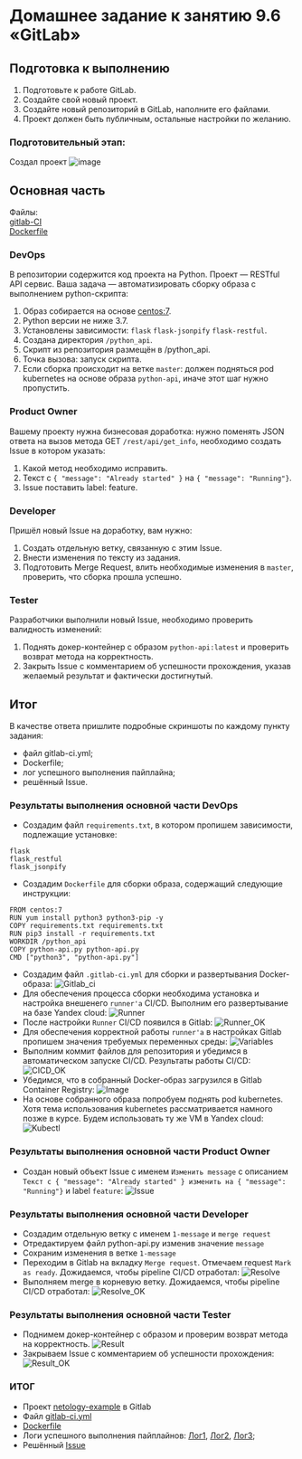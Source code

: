 # Домашнее задание к занятию 9.6 «GitLab»

## Подготовка к выполнению

1. Подготовьте к работе GitLab.
2. Создайте свой новый проект.
3. Создайте новый репозиторий в GitLab, наполните его файлами.
4. Проект должен быть публичным, остальные настройки по желанию.

### Подготовительный этап:
Создал проект
![image](https://github.com/busuek/work/blob/main/1.png)

## Основная часть

Файлы:  
[gitlab-CI](https://github.com/busuek/work/blob/main/playbook/files/gitlab-ci.yml)  
[Dockerfile](https://github.com/busuek/work/blob/main/playbook/files/Dockerfile)

### DevOps

В репозитории содержится код проекта на Python. Проект — RESTful API сервис. Ваша задача — автоматизировать сборку образа с выполнением python-скрипта:

1. Образ собирается на основе [centos:7](https://hub.docker.com/_/centos?tab=tags&page=1&ordering=last_updated).
2. Python версии не ниже 3.7.
3. Установлены зависимости: `flask` `flask-jsonpify` `flask-restful`.
4. Создана директория `/python_api`.
5. Скрипт из репозитория размещён в /python_api.
6. Точка вызова: запуск скрипта.
7. Если сборка происходит на ветке `master`: должен подняться pod kubernetes на основе образа `python-api`, иначе этот шаг нужно пропустить.

### Product Owner

Вашему проекту нужна бизнесовая доработка: нужно поменять JSON ответа на вызов метода GET `/rest/api/get_info`, необходимо создать Issue в котором указать:

1. Какой метод необходимо исправить.
2. Текст с `{ "message": "Already started" }` на `{ "message": "Running"}`.
3. Issue поставить label: feature.

### Developer

Пришёл новый Issue на доработку, вам нужно:

1. Создать отдельную ветку, связанную с этим Issue.
2. Внести изменения по тексту из задания.
3. Подготовить Merge Request, влить необходимые изменения в `master`, проверить, что сборка прошла успешно.


### Tester

Разработчики выполнили новый Issue, необходимо проверить валидность изменений:

1. Поднять докер-контейнер с образом `python-api:latest` и проверить возврат метода на корректность.
2. Закрыть Issue с комментарием об успешности прохождения, указав желаемый результат и фактически достигнутый.

## Итог

В качестве ответа пришлите подробные скриншоты по каждому пункту задания:

- файл gitlab-ci.yml;
- Dockerfile; 
- лог успешного выполнения пайплайна;
- решённый Issue.

### Результаты выполнения основной части DevOps
* Создадим файл `requirements.txt`, в котором пропишем зависимости, подлежащие установке:
```
flask
flask_restful
flask_jsonpify
```
* Создадим `Dockerfile` для сборки образа, содержащий следующие инструкции:
```
FROM centos:7
RUN yum install python3 python3-pip -y
COPY requirements.txt requirements.txt
RUN pip3 install -r requirements.txt
WORKDIR /python_api
COPY python-api.py python-api.py
CMD ["python3", "python-api.py"]
```
* Создадим файл `.gitlab-ci.yml` для сборки и развертывания Docker-образа:
![Gitlab_ci](https://github.com/busuek/work/blob/main/2.png)
* Для обеспечения процесса сборки необходима установка и настройка внешенего `runner'a` CI/CD. Выполним его развертывание на базе Yandex cloud:
![Runner](https://github.com/busuek/work/blob/main/3.png)
* После настройки `Runner` CI/CD появился в Gitlab:
![Runner_OK](https://github.com/busuek/work/blob/main/4.png)
* Для обеспечения корректной работы `runner'a` в настройках Gitlab пропишем значения требуемых переменных среды:
![Variables](https://github.com/busuek/work/blob/main/5.png)
* Выполним коммит файлов для репозитория и убедимся в автоматическом запуске CI/CD. Результаты работы CI/CD:
![CICD_OK](https://github.com/busuek/work/blob/main/6.png)
* Убедимся, что в собранный Docker-образ загрузился в Gitlab Container Registry:
![Image](https://github.com/busuek/work/blob/main/7.png)
* На основе собранного образа попробуем поднять pod kubernetes. Хотя тема использования kubernetes рассматривается намного позже в курсе. 
Будем использовать ту же VM в Yandex cloud:
![Kubectl](https://github.com/busuek/work/blob/main/8.png)

### Результаты выполнения основной части Product Owner
* Создан новый объект Issue с именем `Изменить message` с описанием `Текст с { "message": "Already started" } изменить на { "message": "Running"}` и label `feature`:
![Issue](https://github.com/busuek/work/blob/main/9.png)

### Результаты выполнения основной части Developer
* Создадим отдельную ветку с именем `1-message` и `merge request`
* Отредактируем файл python-api.py изменив значение `message`
* Сохраним изменения в ветке `1-message`
* Переходим в Gitlab на вкладку `Merge request`. Отмечаем request `Mark as ready`. Дожидаемся, чтобы pipeline CI/CD отработал:
![Resolve](https://github.com/busuek/work/blob/main/10.png)
* Выполняем merge в корневую ветку. Дожидаемся, чтобы pipeline CI/CD отработал:
![Resolve_OK](https://github.com/busuek/work/blob/main/11.png)

### Результаты выполнения основной части Tester
* Поднимем докер-контейнер с образом и проверим возврат метода на корректность.
![Result](https://github.com/busuek/work/blob/main/12.png)
* Закрываем Issue с комментарием об успешности прохождения:
![Result_OK](https://github.com/busuek/work/blob/main/13.png)

### ИТОГ
* Проект [netology-example](https://gitlab.com/evgeni-listopad/netology-example) в Gitlab
* Файл [gitlab-ci.yml](./TASK_9.6/gitlab-ci.yml)
* [Dockerfile](./TASK_9.6/Dockerfile)
* Логи успешного выполнения пайплайнов: 
[Лог1](https://gitlab.com/evgeni-listopad/netology-example/-/jobs/4044690575),
[Лог2](https://gitlab.com/evgeni-listopad/netology-example/-/jobs/4046812987),
[Лог3](https://gitlab.com/evgeni-listopad/netology-example/-/jobs/4046823552);
* Решённый [Issue](https://gitlab.com/evgeni-listopad/netology-example/-/issues/1)
